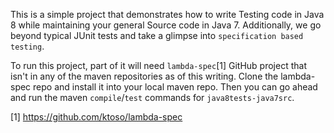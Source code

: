 This is a simple project that demonstrates how to write Testing code
in Java 8 while maintaining your general Source code in Java 7.
Additionally, we go beyond typical JUnit tests and take a glimpse into `specification based testing`.

To run this project, part of it will need `lambda-spec`[1] GitHub project that isn't in any of the maven repositories as of this writing.
Clone the lambda-spec repo and install it into your local maven repo. Then you can go ahead and run the maven `compile`/`test` commands for `java8tests-java7src`.

[1] https://github.com/ktoso/lambda-spec
